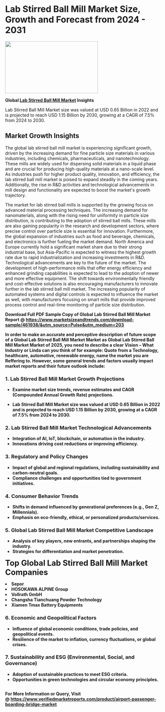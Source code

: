 <H1>Lab Stirred Ball Mill Market Size, Growth and Forecast from 2024 - 2031</H1><img class="aligncenter size-medium wp-image-584254" src="https://thirdeyenews.in/wp-content/uploads/2024/09/Global-Market-Research-300x168.jpeg" alt="" width="300" height="168" /><p><strong>Global&nbsp;<a href="https://www.marketsizeandtrends.com/download-sample/461938/&amp;utm_source=Pulse&amp;utm_medium=203">Lab Stirred Ball Mill Market</a> Insights</strong></p><p>Lab Stirred Ball Mill Market size was valued at USD 0.65 Billion in 2022 and is projected to reach USD 1.15 Billion by 2030, growing at a CAGR of 7.5% from 2024 to 2030.</p><p><h2>Market Growth Insights</h2> <p>The global lab stirred ball mill market is experiencing significant growth, driven by the increasing demand for fine particle size materials in various industries, including chemicals, pharmaceuticals, and nanotechnology. These mills are widely used for dispersing solid materials in a liquid phase and are crucial for producing high-quality materials at a nano-scale level. As industries push for higher product quality, innovation, and efficiency, the lab stirred ball mill market is poised to expand steadily in the coming years. Additionally, the rise in R&D activities and technological advancements in mill design and functionality are expected to boost the market's growth trajectory.</p> <p><strong></strong></p> <p>The market for lab stirred ball mills is supported by the growing focus on advanced material processing techniques. The increasing demand for nanomaterials, along with the rising need for uniformity in particle size distribution, is contributing to the adoption of stirred ball mills. These mills are also gaining popularity in the research and development sectors, where precise control over particle size is essential for innovation. Furthermore, the global expansion of industries such as food and beverage, chemicals, and electronics is further fueling the market demand. North America and Europe currently hold a significant market share due to their strong industrial base, but Asia-Pacific is expected to witness the highest growth rate due to rapid industrialization and increasing investments in R&D. Technological advancements are key to the future of the market. The development of high-performance mills that offer energy efficiency and enhanced grinding capabilities is expected to lead to the adoption of newer and more effective equipment. The shift towards environmentally friendly and cost-effective solutions is also encouraging manufacturers to innovate further in the lab stirred ball mill market. The increasing popularity of automated systems and digital controls is expected to influence the market as well, with manufacturers focusing on smart mills that provide improved process control and real-time monitoring of particle size distribution. <p><strong></p><p><span class=""><strong>Download Full PDF Sample Copy of Global Lab Stirred Ball Mill Market Report</strong> @ <a href="https://www.marketsizeandtrends.com/download-sample/461938/&amp;utm_source=Pulse&amp;utm_medium=203" target="_blank">https://www.marketsizeandtrends.com/download-sample/461938/&amp;utm_source=Pulse&amp;utm_medium=203</a></span></p><p>In order to make an accurate and perceptive description of future scope of a Global&nbsp;Lab Stirred Ball Mill Market Market as Global&nbsp;Lab Stirred Ball Mill Market Market of 2025, you need to describe a clear Vision &ndash; What Industry or Linda can you think of for example: Quote from a Technology, healthcare, automotive, renewable energy, name the market you are Reffering to. However, some general trends and factors usually impact market reports and their future outlook include:</p><h3>1.&nbsp;<strong>Lab Stirred Ball Mill Market Growth Projections</strong></h3><ul><li>Examine market size trends, revenue estimates and CAGR (Compounded Annual Growth Rate) projections.</li><li><p>Lab Stirred Ball Mill Market size was valued at USD 0.65 Billion in 2022 and is projected to reach USD 1.15 Billion by 2030, growing at a CAGR of 7.5% from 2024 to 2030.</p></li></ul><h3>2.&nbsp;<strong>Lab Stirred Ball Mill Market Technological Advancements</strong></h3><ul><li>Integration of AI, IoT, blockchain, or automation in the industry.</li><li>Innovations driving cost reductions or improving efficiency.</li></ul><h3>3.&nbsp;<strong>Regulatory and Policy Changes</strong></h3><ul><li>Impact of global and regional regulations, including sustainability and carbon-neutral goals.</li><li>Compliance challenges and opportunities tied to government initiatives.</li></ul><h3>4.&nbsp;<strong>Consumer Behavior Trends</strong></h3><ul><li>Shifts in demand influenced by generational preferences (e.g., Gen Z, Millennials).</li><li>Emphasis on eco-friendly, ethical, or personalized products/services.</li></ul><h3>5.&nbsp;<strong>Global Lab Stirred Ball Mill Market Competitive Landscape</strong></h3><ul><li>Analysis of key players, new entrants, and partnerships shaping the industry.</li><li>Strategies for differentiation and market penetration.</li></ul><p data-pm-slice="1 1 []"><span style="color: inherit; font-family: inherit; font-size: 25px;">Top Global Lab Stirred Ball Mill Market Companies</span></p><div class="" data-test-id=""><p><li>Sepor</li><li> HOSOKAWA ALPINE Group</li><li> Vollrath GmbH</li><li> Changsha Tianchuang Powder Technology</li><li> Xiamen Tmax Battery Equipments</li></p></div><h3>6.&nbsp;<strong>Economic and Geopolitical Factors</strong></h3><ul><li>Influence of global economic conditions, trade policies, and geopolitical events.</li><li>Resilience of the market to inflation, currency fluctuations, or global crises.</li></ul><h3>7.&nbsp;<strong>Sustainability and ESG (Environmental, Social, and Governance)</strong></h3><ul><li>Adoption of sustainable practices to meet ESG criteria.</li><li>Opportunities in green technologies and circular economy principles.</li></ul><h2><strong style="font-size: 14px;">For More Information or Query, Visit @&nbsp;</strong><a style="background-color: #ffffff; font-size: 14px;" href="https://www.marketsizeandtrends.com/report/lab-stirred-ball-mill-market/" target="_blank">https://www.verifiedmarketreports.com/product/airport-passenger-boarding-bridge-market</a></h2>
